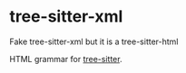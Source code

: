 tree-sitter-xml
================

Fake tree-sitter-xml but it is a tree-sitter-html

HTML grammar for [tree-sitter][].

[tree-sitter]: https://github.com/tree-sitter/tree-sitter
